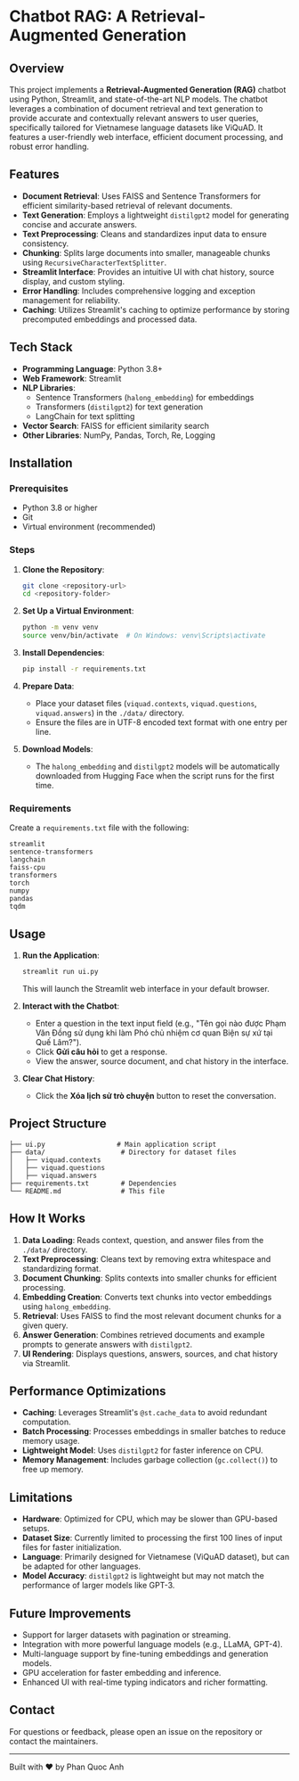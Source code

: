 # Chatbot RAG: A Retrieval-Augmented Generation

## Overview
This project implements a **Retrieval-Augmented Generation (RAG)** chatbot using Python, Streamlit, and state-of-the-art NLP models. The chatbot leverages a combination of document retrieval and text generation to provide accurate and contextually relevant answers to user queries, specifically tailored for Vietnamese language datasets like ViQuAD. It features a user-friendly web interface, efficient document processing, and robust error handling.

## Features
- **Document Retrieval**: Uses FAISS and Sentence Transformers for efficient similarity-based retrieval of relevant documents.
- **Text Generation**: Employs a lightweight `distilgpt2` model for generating concise and accurate answers.
- **Text Preprocessing**: Cleans and standardizes input data to ensure consistency.
- **Chunking**: Splits large documents into smaller, manageable chunks using `RecursiveCharacterTextSplitter`.
- **Streamlit Interface**: Provides an intuitive UI with chat history, source display, and custom styling.
- **Error Handling**: Includes comprehensive logging and exception management for reliability.
- **Caching**: Utilizes Streamlit's caching to optimize performance by storing precomputed embeddings and processed data.

## Tech Stack
- **Programming Language**: Python 3.8+
- **Web Framework**: Streamlit
- **NLP Libraries**:
  - Sentence Transformers (`halong_embedding`) for embeddings
  - Transformers (`distilgpt2`) for text generation
  - LangChain for text splitting
- **Vector Search**: FAISS for efficient similarity search
- **Other Libraries**: NumPy, Pandas, Torch, Re, Logging

## Installation

### Prerequisites
- Python 3.8 or higher
- Git
- Virtual environment (recommended)

### Steps
1. **Clone the Repository**:
   ```bash
   git clone <repository-url>
   cd <repository-folder>
   ```

2. **Set Up a Virtual Environment**:
   ```bash
   python -m venv venv
   source venv/bin/activate  # On Windows: venv\Scripts\activate
   ```

3. **Install Dependencies**:
   ```bash
   pip install -r requirements.txt
   ```

4. **Prepare Data**:
   - Place your dataset files (`viquad.contexts`, `viquad.questions`, `viquad.answers`) in the `./data/` directory.
   - Ensure the files are in UTF-8 encoded text format with one entry per line.

5. **Download Models**:
   - The `halong_embedding` and `distilgpt2` models will be automatically downloaded from Hugging Face when the script runs for the first time.

### Requirements
Create a `requirements.txt` file with the following:
```text
streamlit
sentence-transformers
langchain
faiss-cpu
transformers
torch
numpy
pandas
tqdm
```

## Usage
1. **Run the Application**:
   ```bash
   streamlit run ui.py
   ```
   This will launch the Streamlit web interface in your default browser.

2. **Interact with the Chatbot**:
   - Enter a question in the text input field (e.g., "Tên gọi nào được Phạm Văn Đồng sử dụng khi làm Phó chủ nhiệm cơ quan Biện sự xứ tại Quế Lâm?").
   - Click **Gửi câu hỏi** to get a response.
   - View the answer, source document, and chat history in the interface.

3. **Clear Chat History**:
   - Click the **Xóa lịch sử trò chuyện** button to reset the conversation.

## Project Structure
```plaintext
├── ui.py                  # Main application script
├── data/                   # Directory for dataset files
│   ├── viquad.contexts
│   ├── viquad.questions
│   ├── viquad.answers
├── requirements.txt        # Dependencies
└── README.md               # This file
```

## How It Works
1. **Data Loading**: Reads context, question, and answer files from the `./data/` directory.
2. **Text Preprocessing**: Cleans text by removing extra whitespace and standardizing format.
3. **Document Chunking**: Splits contexts into smaller chunks for efficient processing.
4. **Embedding Creation**: Converts text chunks into vector embeddings using `halong_embedding`.
5. **Retrieval**: Uses FAISS to find the most relevant document chunks for a given query.
6. **Answer Generation**: Combines retrieved documents and example prompts to generate answers with `distilgpt2`.
7. **UI Rendering**: Displays questions, answers, sources, and chat history via Streamlit.

## Performance Optimizations
- **Caching**: Leverages Streamlit's `@st.cache_data` to avoid redundant computation.
- **Batch Processing**: Processes embeddings in smaller batches to reduce memory usage.
- **Lightweight Model**: Uses `distilgpt2` for faster inference on CPU.
- **Memory Management**: Includes garbage collection (`gc.collect()`) to free up memory.

## Limitations
- **Hardware**: Optimized for CPU, which may be slower than GPU-based setups.
- **Dataset Size**: Currently limited to processing the first 100 lines of input files for faster initialization.
- **Language**: Primarily designed for Vietnamese (ViQuAD dataset), but can be adapted for other languages.
- **Model Accuracy**: `distilgpt2` is lightweight but may not match the performance of larger models like GPT-3.

## Future Improvements
- Support for larger datasets with pagination or streaming.
- Integration with more powerful language models (e.g., LLaMA, GPT-4).
- Multi-language support by fine-tuning embeddings and generation models.
- GPU acceleration for faster embedding and inference.
- Enhanced UI with real-time typing indicators and richer formatting.

## Contact
For questions or feedback, please open an issue on the repository or contact the maintainers.

---
Built with ❤️ by Phan Quoc Anh
